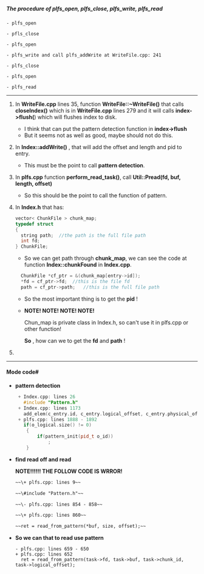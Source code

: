##### The procedure of plfs_open,  plfs_close, plfs_write, plfs_read
```
- plfs_open

- pfls_close

- plfs_open

- plfs_write and call plfs_addWrite at WriteFile.cpp: 241

- plfs_close

- plfs_open

- plfs_read
```

---



1. In **WriteFile.cpp** lines 35, function **WriteFile::~WriteFile()** that calls **closeIndex()** which is in **WriteFile.cpp** lines 279 and it will calls **index->flush(**) which will flushes index to disk.

   - I think that can put the pattern detection function in **index->flush** 
   - But it seems not as well as good, maybe should not do this.

2. In **Index::addWrite()** , that will add the offset and length and pid to entry.

   - This must be the point to call **pattern detection**. 

3. In **plfs.cpp** function **perform_read_task()**, call **Util::Pread(fd, buf, length, offset)**
   - So this should be the point to call the function of pattern.

4. In **Index.h** that has:

   ```c++
   vector< ChunkFile > chunk_map;
   typedef struct
   {
     string path;  //the path is the full file path
     int fd;
   } ChunkFile;
   ```

   - So we can get path through **chunk_map**, we can see the code at function **Index::chunkFound** in **Index.cpp**.

   ```c++
     ChunkFile *cf_ptr = &(chunk_map[entry->id]);
     *fd = cf_ptr->fd;	//this is the file fd
     path = cf_ptr->path;	//this is the full file path
   ```

   - So the most important thing is to get the **pid** ! 

   - **NOTE! NOTE! NOTE! NOTE!**

     Chun_map is private class in Index.h, so can't use it in plfs.cpp or other function!

     **So** , how can we to get the **fd** and **path** !

5. ​

---

#### Mode code#

- **pattern detection**

  ```c++
   + Index.cpp: lines 26
     #include "Pattern.h"
   + Index.cpp: lines 1173
     add_elem(c_entry.id, c_entry.logical_offset, c_entry.physical_offset, c_entry.length);
   + plfs.cpp: lines 1888 - 1892
     if(o_logical.size() != 0)
      {
          if(pattern_init(pid_t o_id))
              ;
      }
  ```

- **find read off and read** 

  **NOTE!!!!!!     THE FOLLOW CODE IS WRROR!** 

  ```markdown
  ~~\+ plfs.cpp: lines 9~~

  ~~\#include "Pattern.h"~~

  ~~\- plfs.cpp: lines 854 - 858~~

  ~~\+ plfs.cpp: lines 860~~

  ~~ret = read_from_pattern(*buf, size, offset);~~
  ```

- **So we can that to read use pattern** 

  ```
  - plfs.cpp: lines 659 - 650
  + plfs.cpp: lines 652
    ret = read_from_pattern(task->fd, task->buf, task->chunk_id, task->logical_offset);
  ```

  ​
